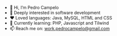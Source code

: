 - 👋 Hi, I’m Pedro Campelo
- 👀 Deeply interested in software development
- ❤️ Loved languages: Java, MySQL, HTML and CSS
- 🌱 Currently learning: PHP, Javascript and Tilwind
- 📫 Reach me on: work.pedrocampelo@gmail.com

<!---
WorkPedroCampelo/WorkPedroCampelo is a ✨ special ✨ repository because its `README.md` (this file) appears on your GitHub profile.
You can click the Preview link to take a look at your changes.
# Hi ![](https://user-images.githubusercontent.com/18350557/176309783-0785949b-9127-417c-8b55-ab5a4333674e.gif) My name is Pedro Campelo
## Software Developer
-------------

✉️  You can contact me at [iagogonzalezborines@gmail.com](mailto:iagogonzalezborines@gmail.com)

### Skills

<p align="left">
<a href="https://developer.mozilla.org/en-US/docs/Web/JavaScript" target="_blank" rel="noreferrer"><img src="https://raw.githubusercontent.com/danielcranney/readme-generator/main/public/icons/skills/javascript-colored.svg" width="36" height="36" alt="JavaScript" /></a><a href="https://www.php.net/" target="_blank" rel="noreferrer"><img src="https://raw.githubusercontent.com/danielcranney/readme-generator/main/public/icons/skills/php-colored.svg" width="36" height="36" alt="PHP" /></a><a href="https://git-scm.com/" target="_blank" rel="noreferrer"><img src="https://raw.githubusercontent.com/danielcranney/readme-generator/main/public/icons/skills/git-colored.svg" width="36" height="36" alt="Git" /></a><a href="https://www.oracle.com/java/" target="_blank" rel="noreferrer"><img src="https://raw.githubusercontent.com/danielcranney/readme-generator/main/public/icons/skills/java-colored.svg" width="36" height="36" alt="Java" /></a><a href="https://developer.mozilla.org/en-US/docs/Glossary/HTML5" target="_blank" rel="noreferrer"><img src="https://raw.githubusercontent.com/danielcranney/readme-generator/main/public/icons/skills/html5-colored.svg" width="36" height="36" alt="HTML5" /></a><a href="https://www.w3.org/TR/CSS/#css" target="_blank" rel="noreferrer"><img src="https://raw.githubusercontent.com/danielcranney/readme-generator/main/public/icons/skills/css3-colored.svg" width="36" height="36" alt="CSS3" /></a><a href="https://vuejs.org/" target="_blank" rel="noreferrer"><img src="https://raw.githubusercontent.com/danielcranney/readme-generator/main/public/icons/skills/vuejs-colored.svg" width="36" height="36" alt="Vue" /></a><a href="https://www.mysql.com/" target="_blank" rel="noreferrer"><img src="https://raw.githubusercontent.com/danielcranney/readme-generator/main/public/icons/skills/mysql-colored.svg" width="36" height="36" alt="MySQL" /></a><a href="https://www.docker.com/" target="_blank" rel="noreferrer"><img src="https://raw.githubusercontent.com/danielcranney/readme-generator/main/public/icons/skills/docker-colored.svg" width="36" height="36" alt="Docker" /></a></p>


### Badges

<b>My GitHub Stats</b>

<a href="http://www.github.com/iagogonzalezborines"><img src="https://github-readme-stats.vercel.app/api?username=iagogonzalezborines&show_icons=true&hide=&count_private=true&title_color=10b981&text_color=ffffff&icon_color=10b981&bg_color=27272a&hide_border=true&show_icons=true" alt="iagogonzalezborines's GitHub stats" /></a>

<a href="http://www.github.com/iagogonzalezborines"><img src="https://github-readme-streak-stats.herokuapp.com/?user=iagogonzalezborines&stroke=ffffff&background=27272a&ring=10b981&fire=10b981&currStreakNum=ffffff&currStreakLabel=10b981&sideNums=ffffff&sideLabels=ffffff&dates=ffffff&hide_border=true" /></a>

<a href="https://github.com/iagogonzalezborines" align="left"><img src="https://github-readme-stats.vercel.app/api/top-langs/?username=iagogonzalezborines&langs_count=10&title_color=10b981&text_color=ffffff&icon_color=10b981&bg_color=27272a&hide_border=true&locale=en&custom_title=Top%20%Languages" alt="Top Languages" /></a>                                                                                        
--->

